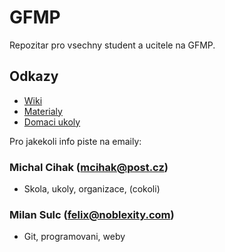 # GFMP

Repozitar pro vsechny student a ucitele na GFMP.

## Odkazy

* [Wiki](https://github.com/gfmp/VVT/wiki/Home/)
* [Materialy](https://github.com/gfmp/VVT/wiki/Materials/)
* [Domaci ukoly](https://github.com/gfmp/VVT/wiki/Homeworks/)

Pro jakekoli info piste na emaily: 

### Michal Cihak (mcihak@post.cz) 
* Skola, ukoly, organizace, (cokoli)

### Milan Sulc (felix@noblexity.com)
* Git, programovani, weby
